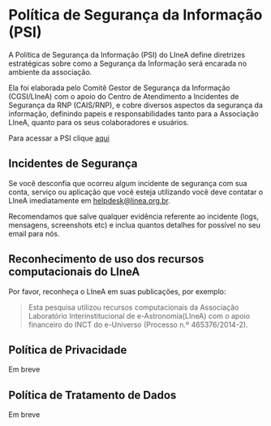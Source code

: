 # Política de Segurança da Informação (PSI)

A Política de Segurança da Informação (PSI) do LIneA define diretrizes estratégicas sobre como a Segurança da Informação será encarada no ambiente da associação.

Ela foi elaborada pelo Comitê Gestor de Segurança da Informação (CGSI/LIneA) com o apoio do Centro de Atendimento a Incidentes de Segurança da RNP (CAIS/RNP), e cobre diversos aspectos da segurança da informação, definindo papeis e responsabilidades tanto para a Associação LIneA, quanto para os seus colaboradores e usuários.

Para acessar a PSI clique [aqui](https://docs.google.com/document/d/1guNonR3KK8u016o5_DVXsYQqrZdKLOIkASiOkPqBgOE/edit?usp=sharing)

## Incidentes de Segurança

Se você desconfia que ocorreu algum incidente de segurança com sua conta, serviço ou aplicação que você esteja utilizando você deve contatar o LIneA imediatamente em helpdesk@linea.org.br.

Recomendamos que salve qualquer evidência referente ao incidente (logs, mensagens, screenshots etc) e inclua quantos detalhes for possível no seu email para nós.

## Reconhecimento de uso dos recursos computacionais do LIneA

Por favor, reconheça o LIneA em suas publicações, por exemplo:

>Esta pesquisa utilizou recursos computacionais da 
>Associação Laboratório Interinstitucional de e-Astronomia(LIneA)
>com o apoio financeiro do INCT do e-Universo (Processo n.º 465376/2014-2).


## Política de Privacidade

Em breve

## Política de Tratamento de Dados

Em breve 
